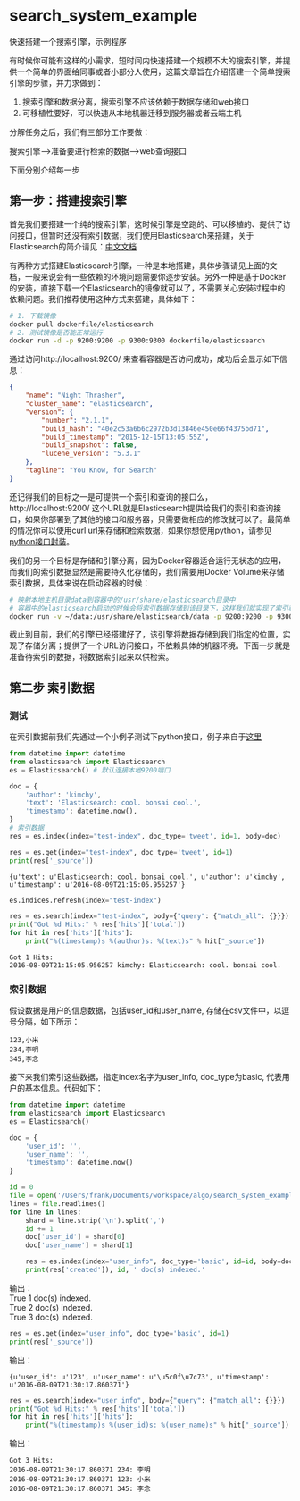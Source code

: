 # search_system_example
快速搭建一个搜索引擎，示例程序

有时候你可能有这样的小需求，短时间内快速搭建一个规模不大的搜索引擎，并提供一个简单的界面给同事或者小部分人使用，这篇文章旨在介绍搭建一个简单搜索引擎的步骤，并力求做到：

1. 搜索引擎和数据分离，搜索引擎不应该依赖于数据存储和web接口  
2. 可移植性要好，可以快速从本地机器迁移到服务器或者云端主机

分解任务之后，我们有三部分工作要做：  

搜索引擎——>准备要进行检索的数据——>web查询接口  

下面分别介绍每一步

## 第一步：搭建搜索引擎

首先我们要搭建一个纯的搜索引擎，这时候引擎是空跑的、可以移植的、提供了访问接口，但暂时还没有索引数据，我们使用Elasticsearch来搭建，关于Elasticsearch的简介请见：[中文文档](https://www.gitbook.com/book/looly/elasticsearch-the-definitive-guide-cn)  

有两种方式搭建Elasticsearch引擎，一种是本地搭建，具体步骤请见上面的文档，一般来说会有一些依赖的环境问题需要你逐步安装。另外一种是基于Docker的安装，直接下载一个Elasticsearch的镜像就可以了，不需要关心安装过程中的依赖问题。我们推荐使用这种方式来搭建，具体如下：
```bash
# 1. 下载镜像
docker pull dockerfile/elasticsearch
# 2. 测试镜像是否能正常运行
docker run -d -p 9200:9200 -p 9300:9300 dockerfile/elasticsearch
```
通过访问http://localhost:9200/ 来查看容器是否访问成功，成功后会显示如下信息：
```json
{
    "name": "Night Thrasher",
    "cluster_name": "elasticsearch",
    "version": {
        "number": "2.1.1",
        "build_hash": "40e2c53a6b6c2972b3d13846e450e66f4375bd71",
        "build_timestamp": "2015-12-15T13:05:55Z",
        "build_snapshot": false,
        "lucene_version": "5.3.1"
    },
    "tagline": "You Know, for Search"
}
```

还记得我们的目标之一是可提供一个索引和查询的接口么，http://localhost:9200/ 这个URL就是Elasticsearch提供给我们的索引和查询接口，如果你部署到了其他的接口和服务器，只需要做相应的修改就可以了。最简单的情况你可以使用curl url来存储和检索数据，如果你想使用python，请参见[python接口封装](https://www.elastic.co/guide/en/elasticsearch/client/python-api/current/index.html)。

我们的另一个目标是存储和引擎分离，因为Docker容器适合运行无状态的应用，而我们的索引数据显然是需要持久化存储的，我们需要用Docker Volume来存储索引数据，具体来说在启动容器的时候：
```bash
# 映射本地主机目录data到容器中的/usr/share/elasticsearch目录中
# 容器中的elasticsearch启动的时候会将索引数据存储到该目录下，这样我们就实现了索引和容器引擎分离存储的目标
docker run -v ~/data:/usr/share/elasticsearch/data -p 9200:9200 -p 9300:9300 -d docker/elasticsearch
```
截止到目前，我们的引擎已经搭建好了，该引擎将数据存储到我们指定的位置，实现了存储分离；提供了一个URL访问接口，不依赖具体的机器环境。下面一步就是准备待索引的数据，将数据索引起来以供检索。

## 第二步 索引数据

### 测试  
在索引数据前我们先通过一个小例子测试下python接口，例子来自于[这里](https://elasticsearch-py.readthedocs.io/en/master/)

```python
from datetime import datetime
from elasticsearch import Elasticsearch
es = Elasticsearch() # 默认连接本地9200端口

doc = {
    'author': 'kimchy',
    'text': 'Elasticsearch: cool. bonsai cool.',
    'timestamp': datetime.now(),
}
# 索引数据
res = es.index(index="test-index", doc_type='tweet', id=1, body=doc)
```


```python
res = es.get(index="test-index", doc_type='tweet', id=1)
print(res['_source'])
```

    {u'text': u'Elasticsearch: cool. bonsai cool.', u'author': u'kimchy', u'timestamp': u'2016-08-09T21:15:05.956257'}

```python
es.indices.refresh(index="test-index")

res = es.search(index="test-index", body={"query": {"match_all": {}}})
print("Got %d Hits:" % res['hits']['total'])
for hit in res['hits']['hits']:
    print("%(timestamp)s %(author)s: %(text)s" % hit["_source"])
```

    Got 1 Hits:
    2016-08-09T21:15:05.956257 kimchy: Elasticsearch: cool. bonsai cool.

### 索引数据
假设数据是用户的信息数据，包括user_id和user_name, 存储在csv文件中，以逗号分隔，如下所示：
```
123,小米
234,李明
345,李念
```
接下来我们索引这些数据，指定index名字为user_info, doc_type为basic, 代表用户的基本信息。代码如下：


```python
from datetime import datetime
from elasticsearch import Elasticsearch
es = Elasticsearch()

doc = {
    'user_id': '',
    'user_name': '',
    'timestamp': datetime.now()
}

id = 0
file = open('/Users/frank/Documents/workspace/algo/search_system_example/dataset/data.csv')
lines = file.readlines()
for line in lines:
    shard = line.strip('\n').split(',')
    id += 1
    doc['user_id'] = shard[0]
    doc['user_name'] = shard[1]

    res = es.index(index="user_info", doc_type='basic', id=id, body=doc)
    print(res['created']), id, ' doc(s) indexed.'
```
输出：  
    True 1  doc(s) indexed.  
    True 2  doc(s) indexed.  
    True 3  doc(s) indexed.  



```python
res = es.get(index="user_info", doc_type='basic', id=1)
print(res['_source'])
```
输出：  

    {u'user_id': u'123', u'user_name': u'\u5c0f\u7c73', u'timestamp': u'2016-08-09T21:30:17.860371'}

```python
res = es.search(index="user_info", body={"query": {"match_all": {}}})
print("Got %d Hits:" % res['hits']['total'])
for hit in res['hits']['hits']:
    print("%(timestamp)s %(user_id)s: %(user_name)s" % hit["_source"])
```
输出：  
```
Got 3 Hits:
2016-08-09T21:30:17.860371 234: 李明
2016-08-09T21:30:17.860371 123: 小米
2016-08-09T21:30:17.860371 345: 李念
```

